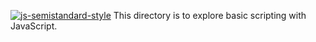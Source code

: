 [![js-semistandard-style](https://raw.githubusercontent.com/standard/semistandard/master/badge.svg)](https://github.com/standard/semistandard)
This directory is to explore basic scripting with JavaScript.